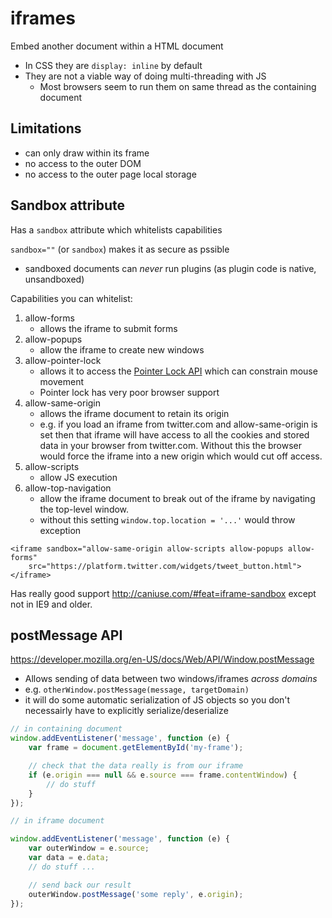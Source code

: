 # iframes

Embed another document within a HTML document

- In CSS they are `display: inline` by default
- They are not a viable way of doing multi-threading with JS
    - Most browsers seem to run them on same thread as the containing document

## Limitations

- can only draw within its frame
- no access to the outer DOM
- no access to the outer page local storage

## Sandbox attribute

Has a `sandbox` attribute which whitelists capabilities

`sandbox=""` (or `sandbox`) makes it as secure as pssible

- sandboxed documents can _never_ run plugins (as plugin code is native,
  unsandboxed)

Capabilities you can whitelist:

1. allow-forms
    - allows the iframe to submit forms
2. allow-popups
    - allow the iframe to create new windows
3. allow-pointer-lock
    - allows it to access the [Pointer Lock API]() which can constrain mouse
      movement
    - Pointer lock has very poor browser support
4. allow-same-origin
    - allows the iframe document to retain its origin
    - e.g. if you load an iframe from twitter.com and allow-same-origin is set
      then that iframe will have access to all the cookies and stored data in
      your browser from twitter.com. Without this the browser would force the
      iframe into a new origin which would cut off access.
5. allow-scripts
    - allow JS execution
6. allow-top-navigation
    - allow the iframe document to break out of the iframe by navigating the
      top-level window.
    - without this setting `window.top.location = '...'` would throw exception

```
<iframe sandbox="allow-same-origin allow-scripts allow-popups allow-forms"
    src="https://platform.twitter.com/widgets/tweet_button.html"></iframe>
```

Has really good support http://caniuse.com/#feat=iframe-sandbox except not in
IE9 and older.

## postMessage API

https://developer.mozilla.org/en-US/docs/Web/API/Window.postMessage

- Allows sending of data between two windows/iframes _across domains_
- e.g. `otherWindow.postMessage(message, targetDomain)`
- it will do some automatic serialization of JS objects so you don't necessairly
  have to explicitly serialize/deserialize

```js
// in containing document
window.addEventListener('message', function (e) {
    var frame = document.getElementById('my-frame');

    // check that the data really is from our iframe
    if (e.origin === null && e.source === frame.contentWindow) {
        // do stuff
    }
});
```

```js
// in iframe document

window.addEventListener('message', function (e) {
    var outerWindow = e.source;
    var data = e.data;
    // do stuff ...

    // send back our result
    outerWindow.postMessage('some reply', e.origin);
});
```
